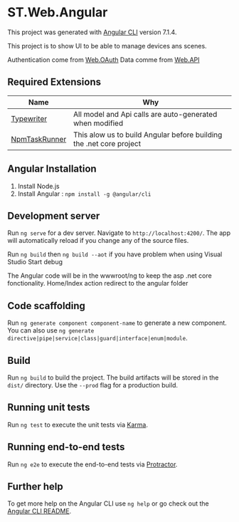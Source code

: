 # ST.Web.Angular

This project was generated with [Angular CLI](https://github.com/angular/angular-cli) version 7.1.4.

This project is to show UI to be able to manage devices ans scenes.

Authentication come from [Web.OAuth](https://github.com/werddomain/SmartThermostat/tree/master/WinIot/ST.WinIot.App/Web/OAuth)
Data comme from [Web.API](https://github.com/werddomain/SmartThermostat/tree/master/WinIot/ST.WinIot.App/Web/Api)

## Required Extensions
|Name| Why |
|--|--|
|[Typewriter](http://frhagn.github.io/Typewriter/)  | All model and Api calls are auto-generated when modified |
|[NpmTaskRunner](https://github.com/madskristensen/NpmTaskRunner) | This alow us to build Angular before building the .net core project|

## Angular Installation
1) Install Node.js
2) Install Angular : `npm install -g @angular/cli`


## Development server

Run `ng serve` for a dev server. Navigate to `http://localhost:4200/`. The app will automatically reload if you change any of the source files.

Run `ng build` then `ng build --aot` if you have problem when using Visual Studio Start debug

The Angular code will be in the wwwroot/ng to keep the asp .net core fonctionality. Home/Index action redirect to the angular folder

## Code scaffolding

Run `ng generate component component-name` to generate a new component. You can also use `ng generate directive|pipe|service|class|guard|interface|enum|module`.

## Build

Run `ng build` to build the project. The build artifacts will be stored in the `dist/` directory. Use the `--prod` flag for a production build.

## Running unit tests

Run `ng test` to execute the unit tests via [Karma](https://karma-runner.github.io).

## Running end-to-end tests

Run `ng e2e` to execute the end-to-end tests via [Protractor](http://www.protractortest.org/).

## Further help

To get more help on the Angular CLI use `ng help` or go check out the [Angular CLI README](https://github.com/angular/angular-cli/blob/master/README.md).
